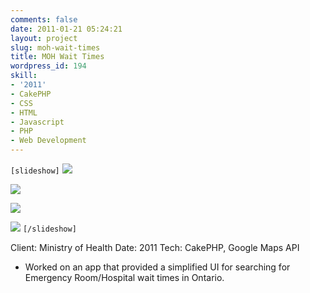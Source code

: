 ```yaml
---
comments: false
date: 2011-01-21 05:24:21
layout: project
slug: moh-wait-times
title: MOH Wait Times
wordpress_id: 194
skill:
- '2011'
- CakePHP
- CSS
- HTML
- Javascript
- PHP
- Web Development
---
```


`[slideshow]`
![](http://ruten.ca/wp-content/uploads/2012/03/waittimes-cropped1.png)

![](http://ruten.ca/wp-content/uploads/2012/03/waittimes-cropped2.png)

![](http://ruten.ca/wp-content/uploads/2012/03/waittimes-cropped3.png)

![](http://ruten.ca/wp-content/uploads/2012/03/waittimes-cropped4.png)
`[/slideshow]`

Client: Ministry of Health
Date: 2011
Tech: CakePHP, Google Maps API



	
  * Worked on an app that provided a simplified UI for searching for Emergency Room/Hospital wait times in Ontario.


